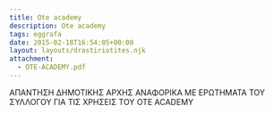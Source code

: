 ```yaml
---
title: Ote academy
description: Ote academy
tags: eggrafa
date: 2015-02-18T16:54:05+00:00
layout: layouts/drastiriotites.njk
attachment:
  - OTE-ACADEMY.pdf
---
```


ΑΠΑΝΤΗΣΗ ΔΗΜΟΤΙΚΗΣ ΑΡΧΗΣ ΑΝΑΦΟΡΙΚΑ ΜΕ ΕΡΩΤΗΜΑΤΑ ΤΟΥ ΣΥΛΛΟΓΟΥ ΓΙΑ ΤΙΣ ΧΡΗΣΕΙΣ ΤΟΥ ΟΤΕ ACADEMY

<!-- excerpt -->
